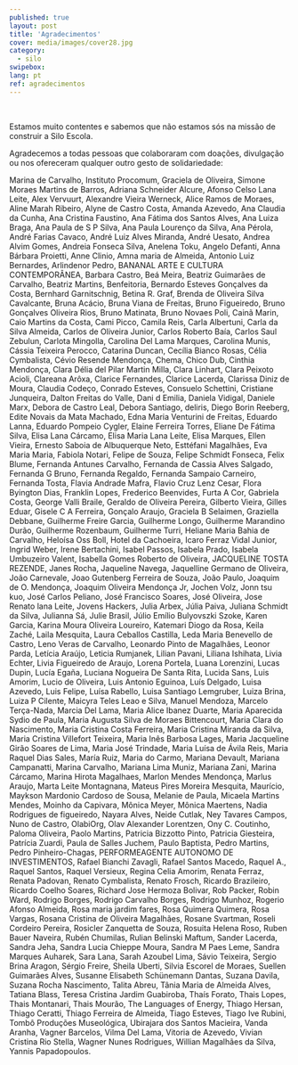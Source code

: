 ```yaml
---
published: true
layout: post
title: 'Agradecimentos'
cover: media/images/cover28.jpg
category:
  - silo
swipebox:
lang: pt
ref: agradecimentos
---
```


<br>

Estamos muito contentes e sabemos que não estamos sós na missão de construir a Silo Escola.

Agradecemos a todas pessoas que colaboraram com doações, divulgação ou nos ofereceram qualquer outro gesto de solidariedade: 

Marina de Carvalho, Instituto Procomum, Graciela de Oliveira, Simone Moraes Martins de Barros, Adriana Schneider Alcure, Afonso Celso Lana Leite, Alex Vervuurt, Alexandre Vieira Werneck, Alice Ramos de Moraes, Aline Marah Ribeiro, Alyne de Castro Costa, Amanda Azevedo, Ana Claudia da Cunha, Ana Cristina Faustino, Ana Fátima dos Santos Alves, Ana Luiza Braga, Ana Paula de S P Silva, Ana Paula Lourenço da Silva, Ana Pérola, André Farias Cavaco, André Luiz Alves Miranda, André Uesato, Andrea Alvim Gomes, Andreia Fonseca Silva, Anelena Toku, Angelo Defanti, Anna Bárbara Proietti, Anne Clinio, Amna maria de Almeida, Antonio Luiz Bernardes, Arlindenor Pedro, BANANAL ARTE E CULTURA CONTEMPORÂNEA, Barbara Castro, Beá Meira, Beatriz Guimarães de Carvalho, Beatriz Martins, Benfeitoria, Bernardo Esteves Gonçalves da Costa, Bernhard Garnitschnig, Betina R. Graf, Brenda de Oliveira Silva Cavalcante, Bruna Acácio, Bruna Viana de Freitas, Bruno Figueiredo, Bruno Gonçalves Oliveira Rios, Bruno Matinata, Bruno Novaes Poli, Cainã Marin, Caio Martins da Costa, Cami Picco, Camila Reis, Carla Albertuni, Carla da Silva Almeida, Carlos de Oliveira Junior, Carlos Roberto Baía, Carlos Saul Zebulun, Carlota Mingolla, Carolina Del Lama Marques, Carolina Munis, Cássia Teixeira Perocco, Catarina Duncan, Cecília Bianco Rosas, Célia Cymbalista, Cévio Resende Mendonça, Chema, Chico Dub, Cinthia Mendonça, Clara Délia del Pilar Martin Milla, Clara Linhart, Clara Peixoto Acioli, Clareana Arôxa, Clarice Fernandes, Clarice Lacerda, Clarissa Diniz de Moura, Claudia Codeço, Conrado Esteves, Consuelo Schettini, Cristiane Junqueira, Dalton Freitas do Valle, Dani d Emilia, Daniela Vidigal, Daniele Marx, Debora de Castro Leal, Debora Santiago, deliris, Diego Borin Reeberg, Edite Novais da Mata Machado, Edna Maria Venturini de Freitas, Eduardo Lanna, Eduardo Pompeio Cygler, Elaine Ferreira Torres, Eliane De Fátima Silva, Elisa Lana Cárcamo, Elisa Maria Lana Leite, Elisa Marques, Ellen Vieira, Ernesto Saboia  de Albuquerque Neto, Esttéfani Magalhães, Eva Maria Maria, Fabiola Notari, Felipe de Souza, Felipe Schmidt Fonseca, Felix Blume, Fernanda Antunes Carvalho, Fernanda de Cassia Alves Salgado, Fernanda G Bruno, Fernanda Regaldo, Fernanda Sampaio Carneiro, Fernanda Tosta, Flavia Andrade Mafra, Flavio Cruz Lenz Cesar, Flora Byington Dias, Franklin Lopes, Frederico Beenvides, Furta A Cor, Gabriela Costa, George Valli Braile, Geraldo de Oliveira Pereira, Gilberto Vieira, Gilles Eduar, Gisele C A Ferreira, Gonçalo Araujo, Graciela B Selaimen, Graziella Debbane, Guilherme Freire Garcia, Guilherme Longo, Guilherme Marandino Durão, Guilherme Rozenbaum, 
Guilherme Turri, Heliane Maria Bahia de Carvalho, Heloísa Oss Boll, Hotel da Cachoeira, Icaro Ferraz Vidal Junior, Ingrid Weber, Irene Bertachini, Isabel Passos, Isabela Prado, Isabela Umbuzeiro Valent, Isabella Gomes Roberto de  Oliveira, JACQUELINE TOSTA REZENDE, Janes Rocha, Jaqueline Navega, Jaquelline Germano de Oliveira, João Carnevale, Joao Gutenberg Ferreira de Souza, João Paulo, Joaquim de O. Mendonça, Joaquim Oliveira Mendonça Jr, Jochen Volz, Jonn tsu kuo, José Carlos Peliano, José Francisco Soares, José Oliveira, Jose Renato lana Leite, Jovens Hackers, Julia Arbex, Júlia Paiva, Juliana Schmidt da Silva, Julianna Sá, Julie Brasil, Júlio Emílio Bulyovszki Szoke, Karen Garcia, Karina Moura Oliveira Loureiro, Katemari Diogo da Rosa, Keila Zaché, Laila Mesquita, Laura Ceballos Castilla, Leda Maria Benevello de Castro, Leno Veras de Carvalho, Leonardo Pinto de Magalhães, Leonor Parda, Letícia Araújo, Leticia Rumjanek, Lilian Pavani, Liliana Ishihata, Livia Echter, Livia Figueiredo de Araujo, Lorena Portela, Luana Lorenzini, Lucas Dupin, Lucía Egaña, Luciana Nogueira De Santa Rita, Lucida Sans, Luis Amorim, Lucio de Oliveira, Luis Antonio Eguinoa, Luís Delgado, Luisa Azevedo, Luis Felipe, Luísa Rabello, Luisa Santiago Lemgruber, Luiza Brina, Luiza P Cilente, Maicyra Teles Leao e Silva, Manuel Mendoza, Marcelo Terça-Nada, Marcia Del Lama, Maria Alice Ibanez Duarte, Maria Aparecida Sydio de Paula, Maria Augusta Silva de Moraes Bittencourt, Maria Clara do Nascimento, Maria Cristina Costa Ferreira, Maria Cristina Miranda da Silva, Maria Cristina Villefort Teixeira, Maria Inês Barbosa Lages, Maria Jacqueline Girão Soares de Lima, Maria José Trindade, Maria Luísa de Ávila Reis, Maria Raquel Dias Sales, María Ruiz, Maria do Carmo, Mariana Devault, Mariana Campanatti, Marina Carvalho, Mariana Lima Muniz, Mariana Zani, Marina Cárcamo, Marina Hirota Magalhaes, Marlon Mendes Mendonça, Marlus Araujo, Marta Leite Montagnana, Mateus Pires Moreira Mesquita, Maurício, Maykson Mardonio Cardoso de Sousa, Melanie de Paula, Micaela Martins Mendes, Moinho da Capivara, Mônica Meyer, Mônica Maertens, Nadia Rodrigues de figueiredo, Nayara Alves, Neide Cutlak, Ney Tavares Campos,  Nuno de Castro, OlabiOrg, Olav Alexander Lorentzen, Ony C. Coutinho, Paloma Oliveira, Paolo Martins, Patricia Bizzotto Pinto, Patricia Giesteira, Patrícia Zuardi, Paula de Salles Juchem, Paulo Baptista, Pedro Martins, Pedro Pinheiro-Chagas, PERFORMEAGENTE AUTONOMO DE INVESTIMENTOS, Rafael Bianchi Zavagli, Rafael Santos Macedo, Raquel A., Raquel Santos, Raquel Versieux, Regina Celia Amorim, Renata Ferraz, Renata Padovan, Renato Cymbalista, Renato Frosch, Ricardo Brazileiro, Ricardo Coelho Soares, Richard Jose Hermoza Bolivar, Rob Packer, Robin Ward, Rodrigo Borges, Rodrigo Carvalho Borges, Rodrigo Munhoz, Rogerio Afonso Almeida, Rosa maria jardim fares, Rosa Quimera Quimera, Rosa Vargas, Rosana Cristina de Oliveira Magalhães, Rosane Svartman, Roseli Cordeiro Pereira, Rosicler Zanquetta de Souza, Rosuita Helena Roso, Ruben Bauer Naveira, Rubén Chumilas, Rulian Belinski Maftum, Sander Lacerda, Sandra Jeha, Sandra Lucia Chieppe Moura, Sandra M Paes Leme, Sandra Marques Auharek, Sara Lana, Sarah Azoubel Lima, Sávio Teixeira, Sergio Brina Aragon, Sérgio Freire, Sheila Uberti, Silvia Escorel de Moraes, Suellen Guimarães Alves, Susanne Elisabeth Schünemann Dantas, Suzana Davila, Suzana Rocha Nascimento, Talita Abreu, Tânia Maria de Almeida Alves, Tatiana Blass, Teresa Cristina Jardim Guabiroba, Thaís Forato, Thais Lopes, Thais Montanari, Thais Mourão, The Languages of Energy, Thiago Hersan, Thiago Ceratti, Thiago Ferreira de Almeida, Tiago Esteves, Tiago Ive Rubini, Tombô Produções Museológica, Ubirajara dos Santos Macieira, Vanda Aranha, Vagner Barcelos, Vilma Del Lama, Vitoria de Azevedo, Vivian Cristina Rio Stella, Wagner Nunes Rodrigues, Willian Magalhães da Silva, Yannis Papadopoulos.
